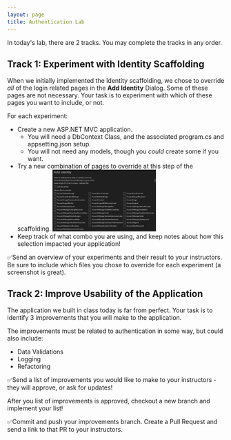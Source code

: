 ```yaml
---
layout: page
title: Authentication Lab
---
```


In today's lab, there are 2 tracks.  You may complete the tracks in any order.

<section class='call-to-action' markdown='1'>

## Track 1: Experiment with Identity Scaffolding

When we initially implemented the Identity scaffolding, we chose to override _all_ of the login related pages in the **Add Identity** Dialog.  Some of these pages are not necessary.  Your task is to experiment with which of these pages you want to include, or not.

For each experiment:
* Create a new ASP.NET MVC application.
    * You will need a DbContext Class, and the associated program.cs and appsetting.json setup.
    * You will not need any models, though you _could_ create some if you want.
* Try a new combination of pages to override at this step of the scaffolding.
    <img src='/assets/images/module5/week3/AddIdentityDialog.png' style='max-width: 50%;'>
* Keep track of what combo you are using, and keep notes about how this selection impacted your application!

✅Send an overview of your experiments and their result to your instructors. Be sure to include which files you chose to override for each experiment (a screenshot is great).

</section>

<section class='call-to-action' markdown='1'>

## Track 2: Improve Usability of the Application

The application we built in class today is far from perfect.  Your task is to identify 3 improvements that you will make to the application.

The improvements must be related to authentication in some way, but could also include:
* Data Validations
* Logging
* Refactoring

✅Send a list of improvements you would like to make to your instructors - they will approve, or ask for updates!

After you list of improvements is approved, checkout a new branch and implement your list!

✅Commit and push your improvements branch.  Create a Pull Request and send a link to that PR to your instructors.

</section>
